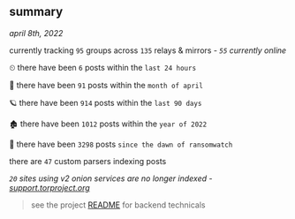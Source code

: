 
## summary
_april 8th, 2022_

currently tracking `95` groups across `135` relays & mirrors - _`55` currently online_

⏲ there have been `6` posts within the `last 24 hours`

🦈 there have been `91` posts within the `month of april`

🪐 there have been `914` posts within the `last 90 days`

🏚 there have been `1012` posts within the `year of 2022`

🦕 there have been `3298` posts `since the dawn of ransomwatch`

there are `47` custom parsers indexing posts

_`20` sites using v2 onion services are no longer indexed - [support.torproject.org](https://support.torproject.org/onionservices/v2-deprecation/)_

> see the project [README](https://github.com/thetanz/ransomwatch#ransomwatch--) for backend technicals
